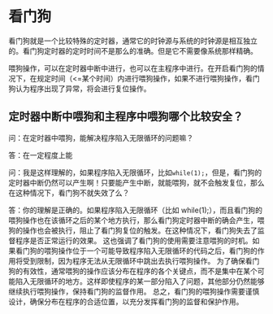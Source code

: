 # 看门狗
看门狗就是一个比较特殊的定时器，通常它的时钟源与系统的时钟源是相互独立的。看门狗定时器的定时时间不是那么的准确。但是它不需要像系统那样精确。

喂狗操作，可以在定时器中断中进行，也可以在主程序中进行。在开启看门狗的情况下，在规定时间（<=某个时间）内进行喂狗操作，如果不进行喂狗操作，看门狗认为程序出现了异常，将会进行复位操作。

## 定时器中断中喂狗和主程序中喂狗哪个比较安全？

问：在定时器中喂狗，能解决程序陷入无限循环的问题嘛？

答：在一定程度上能

问：我是这样理解的，如果程序陷入无限循环，比如`while(1);`，但是，看门狗的定时器中断仍然可以产生啊！只要能产生中断，就能喂狗，就不会触发复位，那么在这种情况下，看门狗不就失效了么？

答：你的理解是正确的。如果程序陷入无限循环（比如 while(1);），而且看门狗的喂狗操作也在该循环之后的某个地方执行，那么看门狗定时器中断的确会产生，喂狗的操作也会被执行，阻止了看门狗复位的触发。在这种情况下，看门狗失去了监督程序是否正常运行的效果。
这也强调了看门狗的使用需要注意喂狗的时机。如果看门狗的喂狗操作位于一个可能导致程序陷入无限循环的代码之后，看门狗的作用将受到限制，因为程序无法从无限循环中跳出去执行喂狗操作。
为了确保看门狗的有效性，通常喂狗的操作应该分布在程序的各个关键点，而不是集中在某个可能陷入无限循环的地方。这样即使程序的某一部分陷入了问题，其他部分仍然能够继续执行喂狗操作，保持看门狗的监督作用。
总之，看门狗的喂狗操作需要谨慎设计，确保分布在程序的合适位置，以充分发挥看门狗的监督和保护作用。


